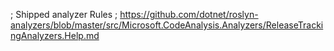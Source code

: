 ; Shipped analyzer Rules
; https://github.com/dotnet/roslyn-analyzers/blob/master/src/Microsoft.CodeAnalysis.Analyzers/ReleaseTrackingAnalyzers.Help.md

